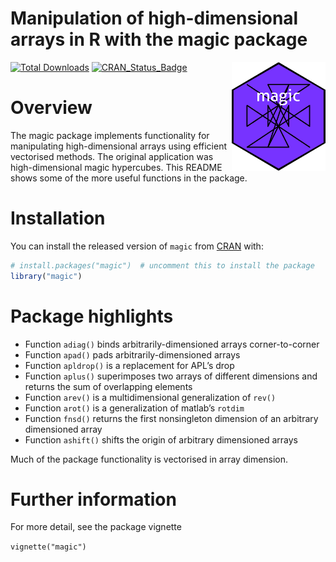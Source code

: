 Manipulation of high-dimensional arrays in R with the magic package
================

<!-- README.md is generated from README.Rmd. Please edit that file -->

<img src="man/figures/magic.png" width = "150" align="right" />

<!-- badges: start -->

[![Total
Downloads](https://cranlogs.r-pkg.org/badges/grand-total/magic)](https://CRAN.R-project.org/package=magic)
[![CRAN_Status_Badge](https://www.r-pkg.org/badges/version/magic)](https://cran.r-project.org/package=magic)
<!-- badges: end -->

# Overview

The magic package implements functionality for manipulating
high-dimensional arrays using efficient vectorised methods. The original
application was high-dimensional magic hypercubes. This README shows
some of the more useful functions in the package.

# Installation

You can install the released version of `magic` from
[CRAN](https://CRAN.R-project.org) with:

``` r
# install.packages("magic")  # uncomment this to install the package
library("magic")
```

# Package highlights

-   Function `adiag()` binds arbitrarily-dimensioned arrays
    corner-to-corner
-   Function `apad()` pads arbitrarily-dimensioned arrays
-   Function `apldrop()` is a replacement for APL’s drop
-   Function `aplus()` superimposes two arrays of different dimensions
    and returns the sum of overlapping elements
-   Function `arev()` is a multidimensional generalization of `rev()`
-   Function `arot()` is a generalization of matlab’s `rotdim`
-   Function `fnsd()` returns the first nonsingleton dimension of an
    arbitrary dimensioned array
-   Function `ashift()` shifts the origin of arbitrary dimensioned
    arrays

Much of the package functionality is vectorised in array dimension.

# Further information

For more detail, see the package vignette

`vignette("magic")`
